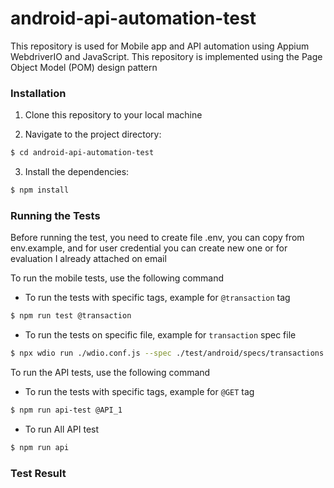 # android-api-automation-test
This repository is used for Mobile app and API automation using Appium WebdriverIO and JavaScript. This repository is implemented using the Page Object Model (POM) design pattern

### Installation

1. Clone this repository to your local machine

2. Navigate to the project directory:
```sh
$ cd android-api-automation-test
```
3. Install the dependencies:
```sh
$ npm install
```

### Running the Tests

Before running the test, you need to create file .env, you can copy from env.example,
and for user credential you can create new one or for evaluation I already attached on email

To run the mobile tests, use the following command

- To run the tests with specific tags, example for `@transaction` tag
```sh
$ npm run test @transaction
```
- To run the tests on specific file, example for `transaction` spec file
```sh
$ npx wdio run ./wdio.conf.js --spec ./test/android/specs/transactions.spec.js
```

To run the API tests, use the following command
- To run the tests with specific tags, example for `@GET` tag
```sh
$ npm run api-test @API_1
```
- To run All API test
```sh
$ npm run api
```

### Test Result
